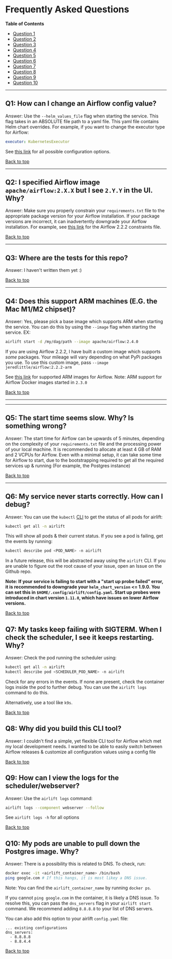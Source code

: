 # Frequently Asked Questions

**Table of Contents**

- [Question 1](#q1)
- [Question 2](#q2)
- [Question 3](#q3)
- [Question 4](#q4)
- [Question 5](#q5)
- [Question 6](#q6)
- [Question 7](#q7)
- [Question 8](#q8)
- [Question 9](#q9)
- [Question 10](#q10)
---

## Q1: How can I change an Airflow config value?

<a id='q1'></a>
Answer: Use the `--helm_values_file` flag when starting the service. This flag takes in an ABSOLUTE file path to a yaml file. This yaml file contains Helm chart overrides.
For example, if you want to change the executor type for Airflow:

```yaml
executor: KubernetesExecutor
```

See [this link](https://artifacthub.io/packages/helm/apache-airflow/airflow?modal=values) for all possible configuration options.

[Back to top](#frequently-asked-questions)

---

## Q2: I specified Airflow image `apache/airflow:2.X.X` but I see `2.Y.Y` in the UI. Why?

<a id='q2'></a>
Answer: Make sure you properly constrain your `requirements.txt` file to the appropriate package version for your Airflow installation.
If your package versions are incorrect, it can inadvertently downgrade your Airflow installation. For example, see [this link](https://github.com/apache/airflow/tree/constraints-2-2-2-fixed) for the Airflow 2.2.2 constraints file.

[Back to top](#frequently-asked-questions)

---

## Q3: Where are the tests for this repo?

<a id='q3'></a>
Answer: I haven't written them yet :)

[Back to top](#frequently-asked-questions)

---

## Q4: Does this support ARM machines (E.G. the Mac M1/M2 chipset)?  

<a id='q4'></a>
Answer: Yes, please pick a base image which supports ARM when starting the service.
You can do this by using the `--image` flag when starting the service. EX:

```bash
airlift start -d /my/dag/path --image apache/airflow:2.4.0
```

If you are using Airflow 2.2.2, I have built a custom image which supports *some* packages. Your mileage will vary depending on what PyPi packages you use.
To use this custom image, pass `--image jeredlittle/airflow:2.2.2-arm`

See [this link](https://hub.docker.com/r/apache/airflow/tags) for supported ARM images for Airflow. Note: ARM support for Airflow Docker images started in `2.3.0`

[Back to top](#frequently-asked-questions)

---

---

## Q5: The start time seems slow. Why? Is something wrong?

<a id='q5'></a>
Answer: The start time for Airflow can be upwards of 5 minutes, depending on the complexity of your `requirements.txt` file and the processing power of your local machine.
It is recommended to allocate at least 4 GB of RAM and 2 VCPUs for Airflow. Even with a minimal setup, it can take some time for Airflow to start, due to the bootstrapping required to get all
the required services up & running (For example, the Postgres instance)

[Back to top](#frequently-asked-questions)

---

## Q6: My service never starts correctly. How can I debug?

<a id='q6'></a>
Answer: You can use the `kubectl` [CLI](https://kubernetes.io/docs/tasks/tools/install-kubectl-linux/) to get the status of all pods for airlift:

```bash
kubectl get all -n airlift
```

This will show all pods & their current status. If you see a pod is failing, get the events by running:

```bash
kubectl describe pod <POD_NAME> -n airlift
```

In a future release, this will be abstracted away using the `airlift` CLI. If you are unable to figure out the root cause of your issue, open an Issue on the Github repo.

**Note: If your service is failing to start with a "start up probe failed" error, it is recommended to downgrade your `helm_chart_version` <= 1.9.0. You can set this in `$HOME/.config/airlift/config.yaml`. Start up probes were introduced in chart version `1.11.0`, which have issues on lower Airflow versions.**

[Back to top](#frequently-asked-questions)

## Q7: My tasks keep failing with SIGTERM. When I check the scheduler, I see it keeps restarting. Why?

<a id='q7'></a>
Answer: Check the pod running the scheduler using:

```bash
kubectl get all -n airlift
kubectl describe pod <SCHEDULER_POD_NAME> -n airlift
```

Check for any errors in the events. If none are present, check the container logs inside the pod to further debug. You can use the `airlift logs` command to do this.


Alternatively, use a tool like `k9s`.

[Back to top](#frequently-asked-questions)

## Q8: Why did you build this CLI tool?

<a id='q8'></a>
Answer: I couldn't find a simple, yet flexible CLI tool for Airflow which met my local development needs. I wanted to be able to easily switch between Airflow releases & customize all configuration values
using a config file

[Back to top](#frequently-asked-questions)

## Q9: How can I view the logs for the scheduler/webserver?

<a id='q9'></a>
Answer: Use the `airlift logs` command:

```bash
airlift logs --component webserver --follow
```

See `airlift logs -h` for all options

[Back to top](#frequently-asked-questions)

## Q10: My pods are unable to pull down the Postgres image. Why?

<a id='q10'></a>
Answer: There is a possibility this is related to DNS. To check, run:

```bash
docker exec -it <airlift_container_name> /bin/bash
ping google.com # If this hangs, it is most likey a DNS issue.
```

Note: You can find the `airlift_container_name` by running `docker ps`. 

If you cannot `ping google.com` in the container, it is likely a DNS issue. To resolve this, you can pass the `dns_servers` flag in your `airlift start` command. We recommend adding `8.8.8.8` to your list of DNS servers.

You can also add this option to your airlift `config.yaml` file:

```
... existing configurations
dns_servers:
  - 8.8.8.8
  - 8.8.4.4
```

[Back to top](#frequently-asked-questions)
